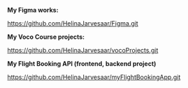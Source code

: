 **My Figma works:**

https://github.com/HelinaJarvesaar/Figma.git


**My Voco Course projects:**

https://github.com/HelinaJarvesaar/vocoProjects.git

**My Flight Booking API (frontend, backend project)**

https://github.com/HelinaJarvesaar/myFlightBookingApp.git




<!---
HelinaJarvesaar/HelinaJarvesaar is a ✨ special ✨ repository because its `README.md` (this file) appears on your GitHub profile.
You can click the Preview link to take a look at your changes.
--->
